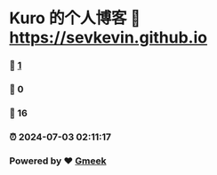 # Kuro 的个人博客 :link: https://sevkevin.github.io 
### :page_facing_up: [1](https://sevkevin.github.io/tag.html) 
### :speech_balloon: 0 
### :hibiscus: 16 
### :alarm_clock: 2024-07-03 02:11:17 
### Powered by :heart: [Gmeek](https://github.com/Meekdai/Gmeek)
